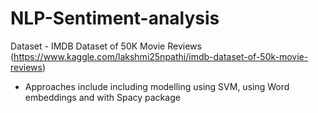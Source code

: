 # NLP-Sentiment-analysis
Dataset - IMDB Dataset of 50K Movie Reviews (https://www.kaggle.com/lakshmi25npathi/imdb-dataset-of-50k-movie-reviews)
- Approaches include including modelling using SVM, using Word embeddings and with Spacy package
